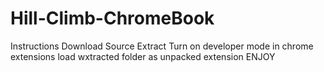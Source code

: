 # Hill-Climb-ChromeBook
Instructions
Download Source
Extract
Turn on developer mode in chrome extensions
load wxtracted folder as unpacked extension
ENJOY
